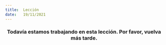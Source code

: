 ```yaml
---
title:  Lección
date:   19/11/2021
---
```


### <center>Todavía estamos trabajando en esta lección. Por favor, vuelva más tarde.</center>